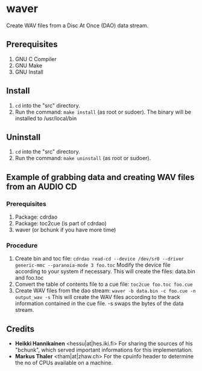 # waver
Create WAV files from a Disc At Once (DAO) data stream.

## Prerequisites
1. GNU C Compiler
2. GNU Make
3. GNU Install

## Install
1. `cd` into the "src" directory.
2. Run the command: `make install` (as root or sudoer). The binary will be installed to /usr/local/bin

## Uninstall
1. `cd` into the "src" directory.
2. Run the command: `make uninstall` (as root or sudoer).

## Example of grabbing data and creating WAV files from an AUDIO CD
### Prerequisites
1. Package: cdrdao
  1. Package: toc2cue (is part of cdrdao)
2. waver (or bchunk if you have more time)

### Procedure
1. Create bin and toc file: `cdrdao read-cd --device /dev/sr0 --driver generic-mmc --paranoia-mode 3 foo.toc` Modify the device file according to your system if necessary. This will create the files: data.bin and foo.toc
2. Convert the table of contents file to a cue file: `toc2cue foo.toc foo.cue`
3. Create WAV files from the dao stream: `waver -b data.bin -c foo.cue -n output_wav -s` This will create the WAV files according to the track information contained in the cue file. -s swaps the bytes of the data stream.

## Credits
* **Heikki Hannikainen** <hessu|at|hes.iki.fi> For sharing the sources of his "bchunk", which served important informations for this implementation.
* **Markus Thaler** <tham|at|zhaw.ch> For the cpuinfo header to determine the no of CPUs available on a machine.

